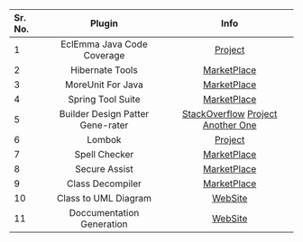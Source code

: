 
Sr. No.        | Plugin           | Info
| :------------- |:-------------:| :-----:|
| 1      | EclEmma Java Code Coverage  | [Project](https://www.eclemma.org/) 
| 2      | Hibernate Tools  | [MarketPlace](https://marketplace.eclipse.org/content/jboss-tools)
| 3      | MoreUnit For Java  | [MarketPlace](https://marketplace.eclipse.org/content/moreunit)
| 4      | Spring Tool Suite  | [MarketPlace](https://marketplace.eclipse.org/content/spring-tools-4-aka-spring-tool-suite-4)
| 5      | Builder Design Patter Gene-rater  | [StackOverflow](https://stackoverflow.com/questions/29493898/automatically-create-builder-for-class-in-eclipse) [Project](https://code.google.com/archive/p/bpep/) [Another One](http://marketplace.eclipse.org/marketplace-client-intro?mpc_install=3130970)
| 6      | Lombok | [Project](https://projectlombok.org/)
| 7		 | Spell Checker | [MarketPlace](https://marketplace.eclipse.org/content/jdt-spelling#.U8drE7E3n34)
| 8    | Secure Assist | [MarketPlace](https://marketplace.eclipse.org/content/cigital-secureassist)
| 9    | Class Decompiler | [MarketPlace](http://marketplace.eclipse.org/marketplace-client-intro?mpc_install=3644319)
| 10    | Class to UML Diagram | [WebSite](https://www.objectaid.com/install-objectaid)
| 11    | Doccumentation Generation | [WebSite](http://jautodoc.sourceforge.net/index.html#download)

